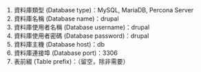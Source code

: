 1. 資料庫類型 (Database type)：MySQL, MariaDB, Percona Server
2. 資料庫名稱 (Database name)：drupal
3. 資料庫使用者名稱 (Database username)：drupal
4. 資料庫使用者密碼 (Database password)：drupal
5. 資料庫主機 (Database host)：db
6. 資料庫連接埠 (Database port)：3306
7. 表前綴 (Table prefix)：（留空，除非需要）